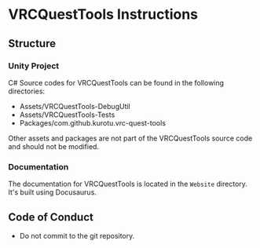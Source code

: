 # VRCQuestTools Instructions

## Structure

### Unity Project

C# Source codes for VRCQuestTools can be found in the following directories:

- Assets/VRCQuestTools-DebugUtil
- Assets/VRCQuestTools-Tests
- Packages/com.github.kurotu.vrc-quest-tools

Other assets and packages are not part of the VRCQuestTools source code and should not be modified.

### Documentation

The documentation for VRCQuestTools is located in the `Website` directory.
It's built using Docusaurus.

## Code of Conduct

- Do not commit to the git repository.
